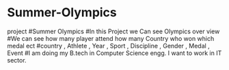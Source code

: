 # Summer-Olympics
project
#Summer Olympics
#In this Project we Can see Olympics over view
#We can see how many player attend how many Country who won which medal ect
#country , Athlete , Year , Sport , Discipline , Gender , Medal , Event
#I am doing my B.tech in Computer Science engg. I want to work in IT sector.
